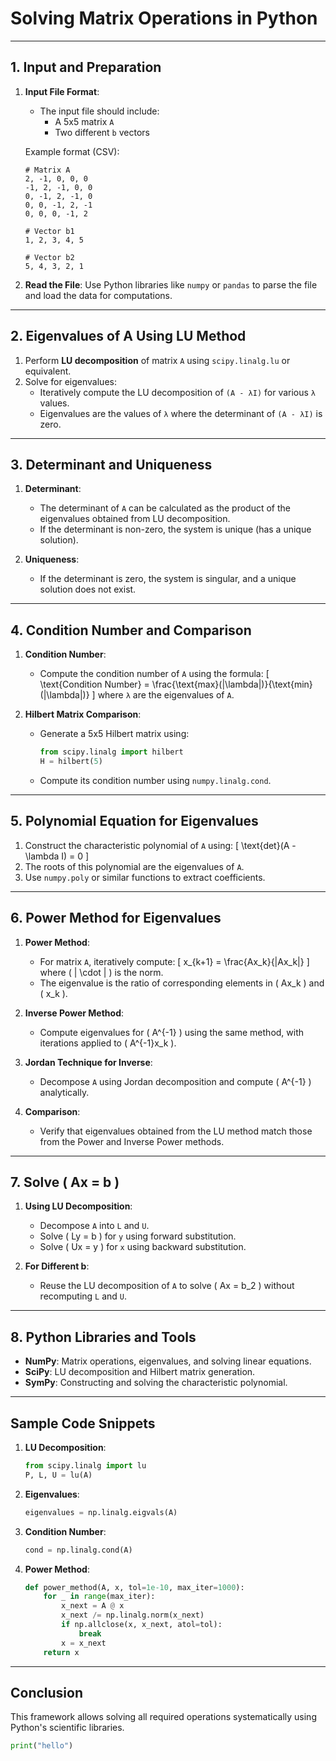# Solving Matrix Operations in Python
---

## **1. Input and Preparation**

1. **Input File Format**:
   - The input file should include:
     - A 5x5 matrix `A`
     - Two different `b` vectors

   Example format (CSV):
   ```plaintext
   # Matrix A
   2, -1, 0, 0, 0
   -1, 2, -1, 0, 0
   0, -1, 2, -1, 0
   0, 0, -1, 2, -1
   0, 0, 0, -1, 2

   # Vector b1
   1, 2, 3, 4, 5

   # Vector b2
   5, 4, 3, 2, 1
   ```

2. **Read the File**:
   Use Python libraries like `numpy` or `pandas` to parse the file and load the data for computations.

---

## **2. Eigenvalues of A Using LU Method**

1. Perform **LU decomposition** of matrix `A` using `scipy.linalg.lu` or equivalent.
2. Solve for eigenvalues:
   - Iteratively compute the LU decomposition of `(A - λI)` for various `λ` values.
   - Eigenvalues are the values of `λ` where the determinant of `(A - λI)` is zero.

---

## **3. Determinant and Uniqueness**

1. **Determinant**:
   - The determinant of `A` can be calculated as the product of the eigenvalues obtained from LU decomposition.
   - If the determinant is non-zero, the system is unique (has a unique solution).

2. **Uniqueness**:
   - If the determinant is zero, the system is singular, and a unique solution does not exist.

---

## **4. Condition Number and Comparison**

1. **Condition Number**:
   - Compute the condition number of `A` using the formula:
     \[
     \text{Condition Number} = \frac{\text{max}(|\lambda|)}{\text{min}(|\lambda|)}
     \]
     where `λ` are the eigenvalues of `A`.

2. **Hilbert Matrix Comparison**:
   - Generate a 5x5 Hilbert matrix using:
     ```python
     from scipy.linalg import hilbert
     H = hilbert(5)
     ```
   - Compute its condition number using `numpy.linalg.cond`.

---

## **5. Polynomial Equation for Eigenvalues**

1. Construct the characteristic polynomial of `A` using:
   \[
   \text{det}(A - \lambda I) = 0
   \]
2. The roots of this polynomial are the eigenvalues of `A`.
3. Use `numpy.poly` or similar functions to extract coefficients.

---

## **6. Power Method for Eigenvalues**

1. **Power Method**:
   - For matrix `A`, iteratively compute:
     \[
     x_{k+1} = \frac{Ax_k}{\|Ax_k\|}
     \]
     where \( \| \cdot \| \) is the norm.
   - The eigenvalue is the ratio of corresponding elements in \( Ax_k \) and \( x_k \).

2. **Inverse Power Method**:
   - Compute eigenvalues for \( A^{-1} \) using the same method, with iterations applied to \( A^{-1}x_k \).

3. **Jordan Technique for Inverse**:
   - Decompose `A` using Jordan decomposition and compute \( A^{-1} \) analytically.

4. **Comparison**:
   - Verify that eigenvalues obtained from the LU method match those from the Power and Inverse Power methods.

---

## **7. Solve \( Ax = b \)**

1. **Using LU Decomposition**:
   - Decompose `A` into `L` and `U`.
   - Solve \( Ly = b \) for `y` using forward substitution.
   - Solve \( Ux = y \) for `x` using backward substitution.

2. **For Different b**:
   - Reuse the LU decomposition of `A` to solve \( Ax = b_2 \) without recomputing `L` and `U`.

---

## **8. Python Libraries and Tools**

- **NumPy**: Matrix operations, eigenvalues, and solving linear equations.
- **SciPy**: LU decomposition and Hilbert matrix generation.
- **SymPy**: Constructing and solving the characteristic polynomial.

---

## **Sample Code Snippets**

1. **LU Decomposition**:
   ```python
   from scipy.linalg import lu
   P, L, U = lu(A)
   ```

2. **Eigenvalues**:
   ```python
   eigenvalues = np.linalg.eigvals(A)
   ```

3. **Condition Number**:
   ```python
   cond = np.linalg.cond(A)
   ```

4. **Power Method**:
   ```python
   def power_method(A, x, tol=1e-10, max_iter=1000):
       for _ in range(max_iter):
           x_next = A @ x
           x_next /= np.linalg.norm(x_next)
           if np.allclose(x, x_next, atol=tol):
               break
           x = x_next
       return x
   ```

---

## **Conclusion**

This framework allows solving all required operations systematically using Python's scientific libraries.

```py
print("hello")
```